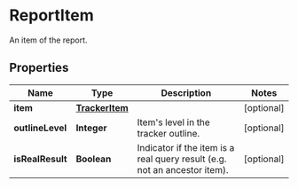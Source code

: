 

# ReportItem

An item of the report.
## Properties

Name | Type | Description | Notes
------------ | ------------- | ------------- | -------------
**item** | [**TrackerItem**](TrackerItem.md) |  |  [optional]
**outlineLevel** | **Integer** | Item&#39;s level in the tracker outline. |  [optional]
**isRealResult** | **Boolean** | Indicator if the item is a real query result (e.g. not an ancestor item). |  [optional]



